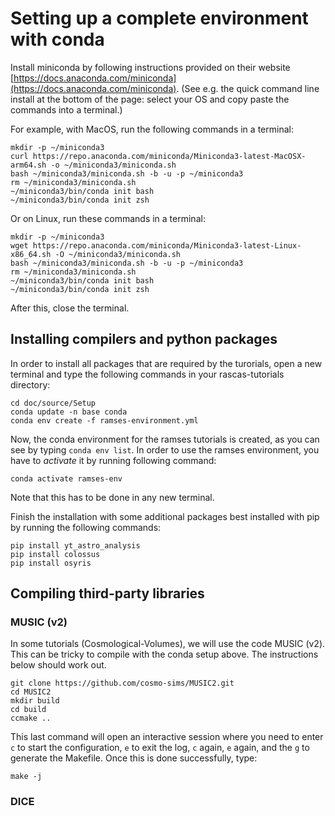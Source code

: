 # Setting up a complete environment with conda

Install miniconda by following instructions provided on their website
[https://docs.anaconda.com/miniconda](https://docs.anaconda.com/miniconda). (See
e.g. the quick command line install at the bottom of the page: select
your OS and copy paste the commands into a terminal.)

For example, with MacOS, run the following commands in a terminal:
```
mkdir -p ~/miniconda3
curl https://repo.anaconda.com/miniconda/Miniconda3-latest-MacOSX-arm64.sh -o ~/miniconda3/miniconda.sh
bash ~/miniconda3/miniconda.sh -b -u -p ~/miniconda3
rm ~/miniconda3/miniconda.sh
~/miniconda3/bin/conda init bash
~/miniconda3/bin/conda init zsh
```

Or on Linux, run these commands in a terminal:
```
mkdir -p ~/miniconda3
wget https://repo.anaconda.com/miniconda/Miniconda3-latest-Linux-x86_64.sh -O ~/miniconda3/miniconda.sh
bash ~/miniconda3/miniconda.sh -b -u -p ~/miniconda3
rm ~/miniconda3/miniconda.sh
~/miniconda3/bin/conda init bash
~/miniconda3/bin/conda init zsh
```

After this, close the terminal.

## Installing compilers and python packages 

In order to install all packages that are required by the turorials, open a new terminal and type the following commands in your rascas-tutorials directory:
```
cd doc/source/Setup
conda update -n base conda
conda env create -f ramses-environment.yml
```
Now, the conda environment for the ramses tutorials is created, as you can see by typing `conda env list`. In order to use the ramses environment, you have to *activate* it by running following command:
```
conda activate ramses-env
```
Note that this has to be done in any new terminal. 

Finish the installation with some additional packages best installed with pip by running the following commands:
```
pip install yt_astro_analysis
pip install colossus
pip install osyris
```

## Compiling third-party libraries

### MUSIC (v2)
In some tutorials (Cosmological-Volumes), we will use the code
MUSIC (v2). This can be tricky to compile with the conda setup above. The
instructions below should work out. 

```
git clone https://github.com/cosmo-sims/MUSIC2.git
cd MUSIC2
mkdir build
cd build
ccmake ..
```
This last command will open an interactive session where you need to
enter `c` to start the configuration, `e` to exit the log, `c` again,
`e` again, and the `g` to generate the Makefile. Once this is done
successfully, type:
```
make -j
```

### DICE 


